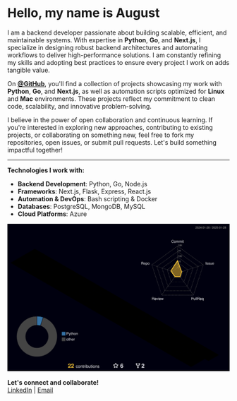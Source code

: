 # Hello, my name is August 

I am a backend developer passionate about building scalable, efficient, and maintainable systems. With expertise in **Python**, **Go**, and **Next.js**, I specialize in designing robust backend architectures and automating workflows to deliver high-performance solutions. I am constantly refining my skills and adopting best practices to ensure every project I work on adds tangible value.

On [**@GitHub**](https://github.com), you'll find a collection of projects showcasing my work with **Python**, **Go**, and **Next.js**, as well as automation scripts optimized for **Linux** and **Mac** environments. These projects reflect my commitment to clean code, scalability, and innovative problem-solving.

I believe in the power of open collaboration and continuous learning. If you're interested in exploring new approaches, contributing to existing projects, or collaborating on something new, feel free to fork my repositories, open issues, or submit pull requests. Let's build something impactful together!

---


**Technologies I work with:**
- **Backend Development**: Python, Go, Node.js
- **Frameworks**: Next.js, Flask, Express, React.js
- **Automation & DevOps**: Bash scripting & Docker
- **Databases**: PostgreSQL, MongoDB, MySQL
- **Cloud Platforms**: Azure

![](./profile-3d-contrib/profile-night-rainbow.svg) 

**Let's connect and collaborate!**  
[LinkedIn](your-linkedin-profile) | [Email](mailto:augustodevelop.py@gmail.com)
